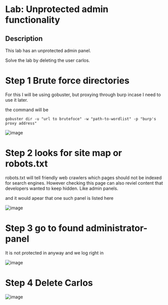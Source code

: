 # Lab: Unprotected admin functionality

## Description

 This lab has an unprotected admin panel.

Solve the lab by deleting the user carlos. 

# Step 1 Brute force directories

For this I will be using gobuster, but proxying through burp incase I need to use it later.

the command will be 

```
gobuster dir -u "url to brutefoce" -w "path-to-wordlist" -p "burp's proxy address"
```

![image](https://user-images.githubusercontent.com/83407557/171257740-ffec71d0-7720-4e77-975b-92b26a2b430c.png)

# Step 2 looks for site map or robots.txt

robots.txt will tell friendly web crawlers which pages should not be indexed for search engines. However checking this page can also reviel content that developers wanted to keep hidden. Like admin panels.

and it would apear that one such panel is listed here

![image](https://user-images.githubusercontent.com/83407557/171258162-c699f281-8a3b-40d2-b45f-42a122316228.png)

# Step 3 go to found administrator-panel

It is not protected in anyway and we log right in

![image](https://user-images.githubusercontent.com/83407557/171258305-987f3f9e-c5b6-4ba0-948d-b2a3028e9b1c.png)

# Step 4 Delete Carlos

![image](https://user-images.githubusercontent.com/83407557/171258469-74e39ab8-5a86-4876-9b0f-2fc1647d1b4e.png)
